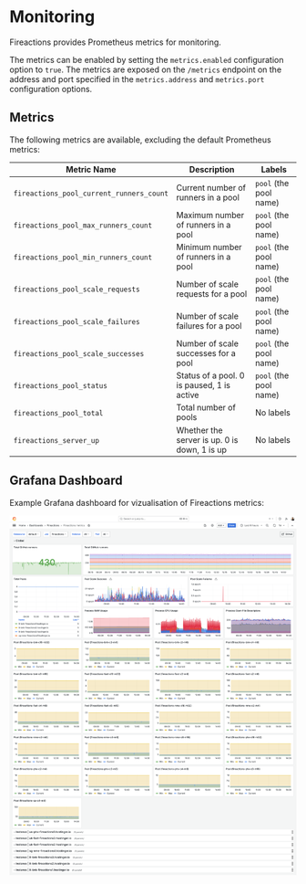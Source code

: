# Monitoring

Fireactions provides Prometheus metrics for monitoring.

The metrics can be enabled by setting the `metrics.enabled` configuration option to `true`. The metrics are exposed on the `/metrics` endpoint on the address and port specified in the `metrics.address` and `metrics.port` configuration options.

## Metrics

The following metrics are available, excluding the default Prometheus metrics:

| Metric Name                          | Description                                       | Labels                   |
|--------------------------------------|---------------------------------------------------|--------------------------|
| `fireactions_pool_current_runners_count` | Current number of runners in a pool           | `pool` (the pool name)   |
| `fireactions_pool_max_runners_count`     | Maximum number of runners in a pool           | `pool` (the pool name)   |
| `fireactions_pool_min_runners_count`     | Minimum number of runners in a pool           | `pool` (the pool name)   |
| `fireactions_pool_scale_requests`        | Number of scale requests for a pool           | `pool` (the pool name)   |
| `fireactions_pool_scale_failures`        | Number of scale failures for a pool           | `pool` (the pool name)   |
| `fireactions_pool_scale_successes`       | Number of scale successes for a pool          | `pool` (the pool name)   |
| `fireactions_pool_status`                | Status of a pool. 0 is paused, 1 is active    | `pool` (the pool name)   |
| `fireactions_pool_total`                 | Total number of pools                         | No labels                |
| `fireactions_server_up`                  | Whether the server is up. 0 is down, 1 is up  | No labels                |

## Grafana Dashboard

Example Grafana dashboard for vizualisation of Fireactions metrics:

![Grafana Dashboard](../img/grafana-dashboard.png)
